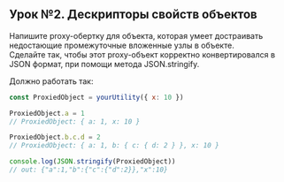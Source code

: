 ## Урок №2. Дескрипторы свойств объектов

<p>
Напишите proxy-обертку для объекта, которая умеет достраивать недостающие промежуточные вложенные узлы в объекте.<br />
Сделайте так, чтобы этот proxy-объект корректно конвертировался в JSON формат, при помощи метода JSON.stringify.<br />
</p>

<p>
Должно работать так:
</p>

```js
const ProxiedObject = yourUtility({ x: 10 })

ProxiedObject.a = 1
// ProxiedObject: { a: 1, x: 10 }

ProxiedObject.b.c.d = 2
// ProxiedObject: { a: 1, b: { c: { d: 2 } }, x: 10 }

console.log(JSON.stringify(ProxiedObject))
// out: {"a":1,"b":{"c":{"d":2}},"x":10}
```
